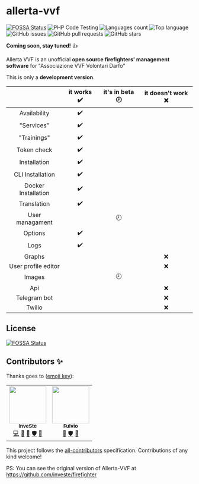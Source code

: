 # allerta-vvf
[![FOSSA Status](https://app.fossa.com/api/projects/git%2Bgithub.com%2Fallerta-vvf%2Fallerta-vvf.svg?type=shield)](https://app.fossa.com/projects/git%2Bgithub.com%2Fallerta-vvf%2Fallerta-vvf?ref=badge_shield) ![PHP Code Testing](https://github.com/allerta-vvf/allerta-vvf/workflows/PHP%20Code%20Testing/badge.svg) ![Languages count](https://img.shields.io/github/languages/count/allerta-vvf/allerta-vvf) ![Top language](https://img.shields.io/github/languages/top/allerta-vvf/allerta-vvf) ![GitHub issues](https://img.shields.io/github/issues-raw/allerta-vvf/allerta-vvf) ![GitHub pull requests](https://img.shields.io/github/issues-pr-raw/allerta-vvf/allerta-vvf) ![GitHub stars](https://img.shields.io/github/stars/allerta-vvf/allerta-vvf?style=social)

**Coming soon, stay tuned!** :thumbsup:

Allerta VVF is an unofficial **open source firefighters' management software** for "Associazione VVF Volontari Darfo"

This is only a **development version**.

||it works :heavy_check_mark:|it's in beta :clock8:|it doesn't work :x:|
|:-:|:-:|:-:|:-:|
|Availability|:heavy_check_mark:|||
|"Services"|:heavy_check_mark:|||
|"Trainings"|:heavy_check_mark:|||
|Token check|:heavy_check_mark:|||
|Installation|:heavy_check_mark:|||
|CLI Installation|:heavy_check_mark:|||
|Docker Installation|:heavy_check_mark:|||
|Translation|:heavy_check_mark:|||
|User managament||:clock8:||
|Options|:heavy_check_mark:|||
|Logs|:heavy_check_mark:|||
|Graphs|||:x:|
|User profile editor|||:x:|
|Images||:clock8:||
|Api|||:x:|
|Telegram bot|||:x:|
|Twilio|||:x:|

## License
[![FOSSA Status](https://app.fossa.com/api/projects/git%2Bgithub.com%2Fallerta-vvf%2Fallerta-vvf.svg?type=large)](https://app.fossa.com/projects/git%2Bgithub.com%2Fallerta-vvf%2Fallerta-vvf?ref=badge_large)

## Contributors ✨

Thanks goes to ([emoji key](https://allcontributors.org/docs/en/emoji-key)):

<!-- ALL-CONTRIBUTORS-LIST:START - Do not remove or modify this section -->
<!-- prettier-ignore-start -->
<!-- markdownlint-disable -->
<table>
  <tr>
    <td align="center"><a href="https://github.com/investe"><img src="https://avatars3.githubusercontent.com/u/32263484?v=4" width="100px;" alt=""/><br /><sub><b>InveSte</b></sub></a><br /><a href="https://github.com/allerta-vvf/allerta-vvf/commits?author=investe" title="Code">💻</a> <a href="#design-investe" title="Design">🎨</a> <a href="https://github.com/allerta-vvf/allerta-vvf/pulls?q=is%3Apr+reviewed-by%3Ainveste" title="Reviewed Pull Requests">👀</a> <a href="#security-investe" title="Security">🛡️</a> <a href="#ideas-investe" title="Ideas, Planning, & Feedback">🤔</a></td>
    <td align="center"><a href="https://github.com/fulvio"><img src="https://avatars0.githubusercontent.com/u/48780?v=4" width="100px;" alt=""/><br /><sub><b>Fulvio</b></sub></a><br /><a href="#design-Fulvio" title="Design">🎨</a> <a href="#security-Fulvio" title="Security">🛡️</a> <a href="#ideas-Fulvio" title="Ideas, Planning, & Feedback">🤔</a></td>
  </tr>
</table>

<!-- markdownlint-enable -->
<!-- prettier-ignore-end -->
<!-- ALL-CONTRIBUTORS-LIST:END -->

This project follows the [all-contributors](https://github.com/all-contributors/all-contributors) specification. Contributions of any kind welcome!

PS: You can see the original version of Allerta-VVF at https://github.com/investe/firefighter
